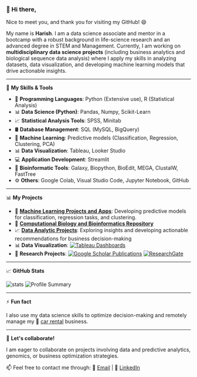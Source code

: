### 👋 Hi there, 

Nice to meet you, and thank you for visiting my GitHub! 😄

My name is **Harish**. I am a data science associate and mentor in a bootcamp with a robust background in life-science research and an advanced degree in STEM and Management. 
Currently, I am working on **multidisciplinary data science projects** (including business analytics and biological sequence data analysis) where I apply my skills in analyzing datasets, data visualization, and developing machine learning models that drive actionable insights.   

---


🌱 **My Skills & Tools**
- 🐍 **Programming Languages**: Python (Extensive use), R (Statistical Analysis)  
- 📊 **Data Science (Python)**: Pandas, Numpy, Scikit-Learn  
- 📈 **Statistical Analysis Tools**: SPSS, Minitab  
- 🛢️ **Database Management**: SQL (MySQL, BigQuery)  
- 🤖 **Machine Learning**: Predictive models (Classification, Regression, Clustering, PCA)  
- 📊 **Data Visualization**: Tableau, Looker Studio  
- 💻 **Application Development**: Streamlit  
- 🧬 **Bioinformatic Tools**: Galaxy, Biopython, BioEdit, MEGA, ClustalW, FastTree  
- ⚙️ **Others**: Google Colab, Visual Studio Code, Jupyter Notebook, GitHub

---

📊 **My Projects**  
- 🤖 [**Machine Learning Projects and Apps**](https://github.com/harishmuh/machine_learning_projects/tree/main): Developing predictive models for classification, regression tasks, and clustering.  
- 🧬 [**Computational Biology and Bioinformatics Repository**](https://github.com/harishmuh/bioinformatics_biopython_projects)   
- 📈 [**Data Analytic Projects**](https://github.com/harishmuh/data_analyst_projects/tree/main): Exploring insights and developing actionable recommendations for business decision-making   
- 📊 **Data Visualization**: [![Tableau Dashboards](https://img.shields.io/badge/Tableau-Dashboards-orange?style=flat&logo=Tableau)](https://public.tableau.com/app/profile/harish.muhammad/vizzes)  
- 🔬 **Research Projects**: [![Google Scholar Publications](https://img.shields.io/badge/Google-Scholar-blue?style=flat&logo=GoogleScholar)](https://scholar.google.com/citations?user=TokimwYAAAAJ&hl=en)  [![ResearchGate](https://img.shields.io/badge/ResearchGate-%2300CCBB.svg?style=for-the-badge&logo=ResearchGate&logoColor=white)](https://www.researchgate.net/profile/Harish-Muhammad-2)

---
📈 **GitHub Stats**  

![stats](https://github-readme-stats.vercel.app/api?username=harishmuh&show_icons=true&theme=tokyonight)
![Profile Summary](https://github-profile-summary-cards.vercel.app/api/cards/profile-details?username=harishmuh&theme=github_dark)

---

⚡ **Fun fact**

I also use my data science skills to optimize decision-making and remotely manage my 🚗 [car rental](https://arasyarentcar.com/) business.

---
👀 **Let's collaborate!**

I am eager to collaborate on projects involving data and predictive analytics, genomics, or business optimization strategies.

📫 Feel free to contact me through:
📧 [Email](mailto:harishmuh@gmail.com) | 💼 [LinkedIn](https://www.linkedin.com/in/harish-muhammad-7b600b102/)

  
